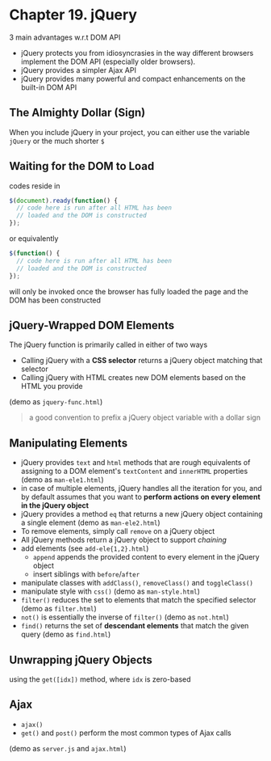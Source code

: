 # Chapter 19. jQuery  

3 main advantages w.r.t DOM API  
+ jQuery protects you from idiosyncrasies in the way different browsers implement the DOM API (especially older browsers).
+ jQuery provides a simpler Ajax API  
+ jQuery provides many powerful and compact enhancements on the built-in DOM API 


## The Almighty Dollar (Sign)  
When you include jQuery in your project, you can either use the variable `jQuery` or the much shorter `$`  

## Waiting for the DOM to Load  
codes reside in  
```javascript
$(document).ready(function() {
  // code here is run after all HTML has been
  // loaded and the DOM is constructed
});
```

or equivalently  
```javascript
$(function() {
  // code here is run after all HTML has been
  // loaded and the DOM is constructed
});
```
will only be invoked once the browser has fully loaded the page and the DOM has been constructed

## jQuery-Wrapped DOM Elements  
The jQuery function is primarily called in either of two ways  
+ Calling jQuery with a **CSS selector** returns a jQuery object matching that selector  
+ Calling jQuery with HTML creates new DOM elements based on the HTML you provide  

(demo as `jquery-func.html`)  

>  a good convention to prefix a jQuery object variable with a dollar sign  

## Manipulating Elements  
+ jQuery provides `text` and `html` methods that are rough equivalents of assigning to a DOM element's `textContent` and `innerHTML` properties (demo as `man-ele1.html`)    
+ in case of multiple elements, jQuery handles all the iteration for you, and by default assumes that you want to **perform actions on every element in the jQuery object**  
+ jQuery provides a method `eq` that returns a new jQuery object containing a single element (demo as `man-ele2.html`)  
+ To remove elements, simply call `remove` on a jQuery object  
+ All jQuery methods return a jQuery object to support *chaining*  
+ add elements (see `add-ele{1,2}.html`)   
  - `append` appends the provided content to every element in the jQuery object  
  - insert siblings with `before`/`after`   
+ manipulate classes with `addClass()`, `removeClass()` and `toggleClass()`    
+ manipulate style with `css()` (demo as `man-style.html`)    
+ `filter()` reduces the set to elements that match the specified selector (demo as `filter.html`)   
+ `not()` is essentially the inverse of `filter()` (demo as `not.html`)   
+ `find()` returns the set of **descendant elements** that match the given query (demo as `find.html`)  

## Unwrapping jQuery Objects  
using the `get([idx])` method, where `idx` is zero-based    

## Ajax
+ `ajax()`  
+ `get()` and `post()` perform the most common types of Ajax calls  

(demo as `server.js` and `ajax.html`)  